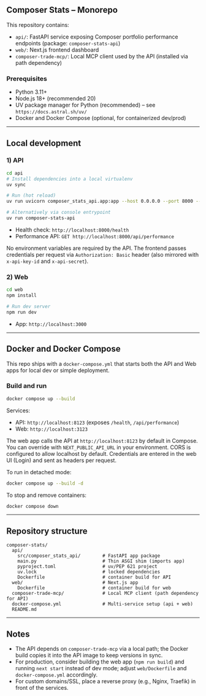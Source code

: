 ## Composer Stats – Monorepo

This repository contains:

- `api/`: FastAPI service exposing Composer portfolio performance endpoints (package: `composer-stats-api`)
- `web/`: Next.js frontend dashboard
- `composer-trade-mcp/`: Local MCP client used by the API (installed via path dependency)

### Prerequisites

- Python 3.11+
- Node.js 18+ (recommended 20)
- UV package manager for Python (recommended) – see `https://docs.astral.sh/uv/`
- Docker and Docker Compose (optional, for containerized dev/prod)

---

## Local development

### 1) API

```bash
cd api
# Install dependencies into a local virtualenv
uv sync

# Run (hot reload)
uv run uvicorn composer_stats_api.app:app --host 0.0.0.0 --port 8000 --reload

# Alternatively via console entrypoint
uv run composer-stats-api
```

- Health check: `http://localhost:8000/health`
- Performance API: `GET http://localhost:8000/api/performance`

No environment variables are required by the API. The frontend passes credentials per request via `Authorization: Basic` header (also mirrored with `x-api-key-id` and `x-api-secret`).

### 2) Web

```bash
cd web
npm install

# Run dev server
npm run dev
```

- App: `http://localhost:3000`

---

## Docker and Docker Compose

This repo ships with a `docker-compose.yml` that starts both the API and Web apps for local dev or simple deployment.

### Build and run

```bash
docker compose up --build
```

Services:

- API: `http://localhost:8123` (exposes `/health`, `/api/performance`)
- Web: `http://localhost:3123`

The web app calls the API at `http://localhost:8123` by default in Compose. You can override with `NEXT_PUBLIC_API_URL` in your environment. CORS is configured to allow localhost by default. Credentials are entered in the web UI (Login) and sent as headers per request.

To run in detached mode:

```bash
docker compose up --build -d
```

To stop and remove containers:

```bash
docker compose down
```

---

## Repository structure

```
composer-stats/
  api/
    src/composer_stats_api/        # FastAPI app package
    main.py                        # Thin ASGI shim (imports app)
    pyproject.toml                 # uv/PEP 621 project
    uv.lock                        # locked dependencies
    Dockerfile                     # container build for API
  web/                             # Next.js app
    Dockerfile                     # container build for web
  composer-trade-mcp/              # Local MCP client (path dependency for API)
  docker-compose.yml               # Multi-service setup (api + web)
  README.md
```

---

## Notes

- The API depends on `composer-trade-mcp` via a local path; the Docker build copies it into the API image to keep versions in sync.
- For production, consider building the web app (`npm run build`) and running `next start` instead of dev mode; adjust `web/Dockerfile` and `docker-compose.yml` accordingly.
- For custom domains/SSL, place a reverse proxy (e.g., Nginx, Traefik) in front of the services.


